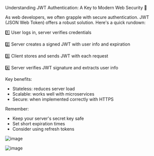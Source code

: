 Understanding JWT Authentication: A Key to Modern Web Security 🔐

As web developers, we often grapple with secure authentication. JWT (JSON Web Token) offers a robust solution. Here's a quick rundown:

1️⃣ User logs in, server verifies credentials

2️⃣ Server creates a signed JWT with user info and expiration

3️⃣ Client stores and sends JWT with each request

4️⃣ Server verifies JWT signature and extracts user info


Key benefits:
- Stateless: reduces server load
- Scalable: works well with microservices
- Secure: when implemented correctly with HTTPS

Remember: 
- Keep your server's secret key safe
- Set short expiration times
- Consider using refresh tokens



![image](https://github.com/user-attachments/assets/b9dab6d3-4361-42f5-a5b2-051d902baa46)



![image](https://github.com/user-attachments/assets/93a37b62-abbb-459a-a2b0-cf2abd9f1ddc)

